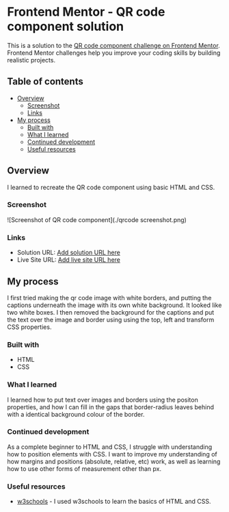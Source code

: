 # Frontend Mentor - QR code component solution

This is a solution to the [QR code component challenge on Frontend Mentor](https://www.frontendmentor.io/challenges/qr-code-component-iux_sIO_H). Frontend Mentor challenges help you improve your coding skills by building realistic projects. 

## Table of contents

- [Overview](#overview)
  - [Screenshot](#screenshot)
  - [Links](#links)
- [My process](#my-process)
  - [Built with](#built-with)
  - [What I learned](#what-i-learned)
  - [Continued development](#continued-development)
  - [Useful resources](#useful-resources)



## Overview
I learned to recreate the QR code component using basic HTML and CSS.

### Screenshot

![Screenshot of QR code component](./qrcode screenshot.png)

### Links

- Solution URL: [Add solution URL here](https://your-solution-url.com)
- Live Site URL: [Add live site URL here](https://your-live-site-url.com)

## My process

I first tried making the qr code image with white borders, and putting the captions underneath the image with its own white background. It looked like two white boxes. I then removed the background for the captions and put the text over the image and border using using the top, left and transform CSS properties. 

### Built with

- HTML
- CSS 

### What I learned

I learned how to put text over images and borders using the positon properties, and how I can fill in the gaps that border-radius leaves behind with a identical background colour of the border. 

### Continued development
As a complete beginner to HTML and CSS, I struggle with understanding how to position elements with CSS. I want to improve my understanding of how margins and positions (absolute, relative, etc) work, as well as learning how to use other forms of measurement other than px.

### Useful resources

- [w3schools](https://www.w3schools.com/) - I used w3schools to learn the basics of HTML and CSS.

